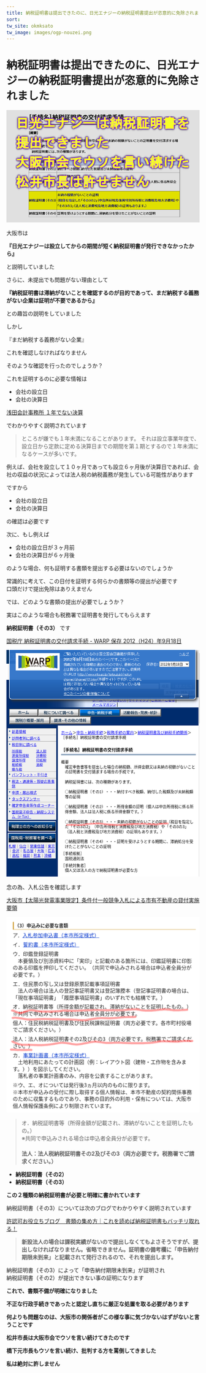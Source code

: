 ```yaml
---
title: 納税証明書は提出できたのに、日光エナジーの納税証明書提出が恣意的に免除されました
sort: 
tw_site: okmksato
tw_image: images/ogp-nouzei.png
---
```

# 納税証明書は提出できたのに、日光エナジーの納税証明書提出が恣意的に免除されました
  
![上海電力](images/ogp-nouzei.png)  

大阪市は

**『日光エナジーは設立してからの期間が短く納税証明書が発行できなかったから』**  

と説明していました

さらに、未提出でも問題がない理由として

**『納税証明書は滞納がないことを確認するのが目的であって、まだ納税する義務がない企業は証明が不要であるから』**

との趣旨の説明をしていました

しかし

『まだ納税する義務がない企業』

これを確認しなければなりません

そのような確認を行ったのでしょうか？

これを証明するのに必要な情報は

- 会社の設立日
- 会社の決算日

[浅田会計事務所 １年でない決算](https://www.asadakaikei.co.jp/archives/8624)

でわかりやすく説明されています

>ところが嫌でも１年未満になることがあります。
それは設立事業年度で、設立日から定款に定める決算日までの期間を第１期とするので１年未満になるケースが多いです。

例えば、会社を設立して１０ヶ月であっても設立６ヶ月後が決算日であれば、会社の収益の状況によっては法人税の納税義務が発生している可能性があります

ですから

- 会社の設立日
- 会社の決算日

の確認は必要です

次に、もし例えば

- 会社の設立日が３ヶ月前
- 会社の決算日が６ヶ月後

のような場合、何も証明する書類を提出する必要はないのでしょうか

常識的に考えて、この日付を証明する何らかの書類等の提出が必要です  
口頭だけで提出免除はありえません

では、どのような書類の提出が必要でしょうか？

実はこのような場合も税務署で証明書を発行してもらえます

**納税証明書（その3）** です

[国税庁 納税証明書の交付請求手続 - WARP 保存 2012（H24）年9月18日](https://warp.da.ndl.go.jp/info:ndljp/pid/3533058/www.nta.go.jp/tetsuzuki/nofu-shomei/shomei/01.htm)

![納税証明書その３](images/nouzeishoumei-sono3.png)

念の為、入札公告を確認します

[大阪市【太陽光発電事業限定】条件付一般競争入札による市有不動産の貸付実施要領](https://warp.ndl.go.jp/info:ndljp/pid/4019846/www.city.osaka.lg.jp/port/page/0000192063.html)

![入札公告](images/koukoku-nouzei.png)

>オ．納税証明書等（所得金額が記載され、滞納がないことを証明したもの。）  
※共同で申込みされる場合は申込者全員分が必要です。  
　  
**法人：法人税納税証明書その2及びその3（両方必要です。税務署でご請求ください。）**

- **納税証明書（その2）**
- **納税証明書（その3）**

**この２種類の納税証明書が必要と明確に書かれています**

納税証明書（その3）については次のブログでわかりやすく説明されています

[許認可お役立ちブログ　書類の集め方｜これを読めば納税証明書もバッチリ取れる！](https://kurikuri-kyoninka.com/noueisyoumeisyo/#:~:text=%E6%96%B0%E8%A8%AD%E6%B3%95%E4%BA%BA%E3%81%AE%E5%A0%B4%E5%90%88%E3%81%AF%E8%AA%B2%E7%A8%8E%E5%AE%9F%E7%B8%BE%E3%81%8C%E3%81%AA%E3%81%84%E3%81%AE%E3%81%A7%E6%8F%90%E5%87%BA%E3%81%97%E3%81%AA%E3%81%8F%E3%81%A6%E3%82%82%E3%82%88%E3%81%95%E3%81%9D%E3%81%86%E3%81%A7%E3%81%99%E3%81%8C%E3%80%81%E6%8F%90%E5%87%BA%E3%81%97%E3%81%AA%E3%81%91%E3%82%8C%E3%81%B0%E3%81%AA%E3%82%8A%E3%81%BE%E3%81%9B%E3%82%93%E3%80%82%E7%9C%81%E7%95%A5%E3%81%A7%E3%81%8D%E3%81%BE%E3%81%9B%E3%82%93%E3%80%82%E8%A8%BC%E6%98%8E%E6%9B%B8%E3%81%AE%E5%82%99%E8%80%83%E6%AC%84%E3%81%AB%E3%80%8C%E7%94%B3%E5%91%8A%E7%B4%8D%E4%BB%98%E6%9C%9F%E9%99%90%E6%9C%AA%E5%88%B0%E6%9D%A5%E3%80%8D%E3%81%A8%E8%A8%98%E8%BC%89%E3%81%95%E3%82%8C%E3%81%A6%E7%99%BA%E8%A1%8C%E3%81%95%E3%82%8C%E3%82%8B%E3%81%AE%E3%81%A7%E3%80%81%E3%81%9D%E3%82%8C%E3%82%92%E6%8F%90%E5%87%BA%E3%81%97%E3%81%BE%E3%81%99%E3%80%82)

>**新設法人の場合は課税実績がないので提出しなくてもよさそうですが、提出しなければなりません。省略できません。証明書の備考欄に「申告納付期限未到来」と記載されて発行されるので、それを提出します。**

納税証明書（その3）によって「申告納付期限未到来」が証明され  
納税証明書（その2）が提出できない事の証明になります

**これで、書類不備が明確になりました**

**不正な行政手続きであったと認定し直ちに厳正な処置を取る必要があります**

**何よりも問題なのは、大阪市の関係者がこの様な事に気づかないはずがないと言うことです**

**松井市長は大阪市会でウソを言い続けてきたのです**

**橋下元市長もウソを言い続け、批判する方を罵倒してきました**

**私は絶対に許しません**

